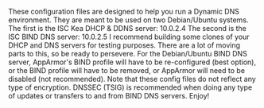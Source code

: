 These configuration files are designed to help you run a Dynamic DNS environment.
They are meant to be used on two Debian/Ubuntu systems. 
The first is the ISC Kea DHCP & DDNS server: 10.0.2.4
The second is the ISC BIND DNS server: 10.0.2.5
I recommend building some clones of your DHCP and DNS servers for testing purposes.
There are a lot of moving parts to this, so be ready to persevere.
For the Debian/Ubuntu BIND DNS server, AppArmor's BIND profile will have to be re-configured (best option), or the BIND profile will have to be removed, or AppArmor will need to be disabled (not recommended). 
Note that these config files do not reflect any type of encryption. DNSSEC (TSIG) is recommended when doing any type of updates or transfers to and from BIND DNS servers. 
Enjoy!
